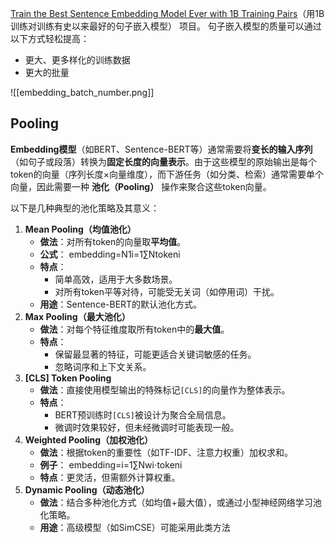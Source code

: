 
 [Train the Best Sentence Embedding Model Ever with 1B Training Pairs](https://discuss.huggingface.co/t/train-the-best-sentence-embedding-model-ever-with-1b-training-pairs/7354)（用1B训练对训练有史以来最好的句子嵌入模型） 项目。
句子嵌入模型的质量可以通过以下方式轻松提高：
- 更大、更多样化的训练数据
- 更大的批量

![[embedding_batch_number.png]]


## Pooling
**Embedding模型**（如BERT、Sentence-BERT等）通常需要将**变长的输入序列**（如句子或段落）转换为**固定长度的向量表示**。由于这些模型的原始输出是每个token的向量（序列长度×向量维度），而下游任务（如分类、检索）通常需要单个向量，因此需要一种 **池化（Pooling）** 操作来聚合这些token向量。

以下是几种典型的池化策略及其意义：
1. **Mean Pooling（均值池化）**
	- **做法**：对所有token的向量取**平均值**。
	- **公式**： embedding=N1​i=1∑N​tokeni​
	- **特点**：
	    - 简单高效，适用于大多数场景。
	    - 对所有token平等对待，可能受无关词（如停用词）干扰。
	- **用途**：Sentence-BERT的默认池化方式。
2. **Max Pooling（最大池化）**
	- **做法**：对每个特征维度取所有token中的**最大值**。
	- **特点**：
	    - 保留最显著的特征，可能更适合关键词敏感的任务。
	    - 忽略词序和上下文关系。
3. **[CLS] Token Pooling**
	- **做法**：直接使用模型输出的特殊标记`[CLS]`的向量作为整体表示。
	- **特点**：
	    - BERT预训练时`[CLS]`被设计为聚合全局信息。
	    - 微调时效果较好，但未经微调时可能表现一般。
4.  **Weighted Pooling（加权池化）**
	- **做法**：根据token的重要性（如TF-IDF、注意力权重）加权求和。
	- **例子**： embedding=i=1∑N​wi​⋅tokeni​
	- **特点**：更灵活，但需额外计算权重。
5. **Dynamic Pooling（动态池化）**
	- **做法**：结合多种池化方式（如均值+最大值），或通过小型神经网络学习池化策略。
	- **用途**：高级模型（如SimCSE）可能采用此类方法